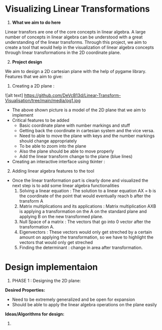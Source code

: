 # Visualizing Linear Transformations

1. **What we aim to do here**

Linear transfors are one of the core concepts in linear algebra. A large number of concepts in linear algebra can be understood with a great understanding of the linear transforms. Through this project, we aim to create a tool that would help in the visualization of linear algebra concepts through linear transformations in the 2D coordinate plane.

2. **Project design**

We aim to design a 2D cartesian plane with the help of pygame library. Features that we aim to give:

1. Creating a 2D plane :

![alt text] <https://github.com/DeVcB13d/Linear-Transform-Visualisation/tree/main/media/pg1.jpg>

* The above shown picture is a model of the 2D plane that we aim to implement
* Critical features to be added
  * Basic coordinate plane with number markings and stuff
  * Getting back the coordinate in cartesian system and the vice versa.
  * Need to able to move the plane with keys and the number markings should change appropriately
  * To be able to zoom into the plane
  * Also the plane should be able to move properly
  * Add the linear transform change to the plane (blue lines)
* Creating an interactive interface using tkinter :
  

2. Adding linear algebra features to the tool

* Once the linear tranformation part is clearly done and visualized the next step is to add some linear algebra functionalities
    1. Solving a linear equation : The solution to a linear equation AX = b is the coordinate of the point that would eventually reach b after the transform A
    2. Matrix multiplications and its applications : Matrix multiplication AXB is applying a transformation on the A on the standard plane and applying B on the new transformed plane.
    3. Null Space of a matrix : The vectors that go into 0 vector after the transformation A.
    4. Eigenvectors : These vectors would only get streched by a certain amount on applying the transformation, so we have to highlight the vectors that would only get streched
    5. Finding the determinant : change in area after transformation.

# **Design implementaion**

1. PHASE 1 : Designing the 2D plane:

**Desired Properties:**

* Need to be extremely generalized and be open for expansion
* Should be able to apply the linear algebra operations on the plane easily

**Ideas/Algorithms for design:**

1.

